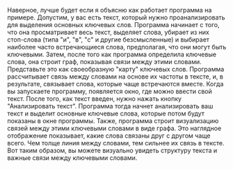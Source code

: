Наверное, лучше будет если я объясню как работает программа на примере. Допустим, 
у вас есть текст, который нужно проанализировать для выделения основных ключевых слов. 
Программа начинает с того, что она просматривает весь текст, выделяет слова, убирает из них стоп-слова (типа "и", "в", "с" и другие безсмысленные) и 
выбирает наиболее часто встречающиеся слова, предполагая, что они могут быть ключевыми.
Затем, после того как программа определила ключевые слова, она строит граф, показывая связи между этими словами. 
Представьте это как своеобразную "карту" ключевых слов. Программа рассчитывает связь между словами на основе их частоты в тексте, и, 
в результате, связывает слова, которые чаще встречаются вместе.
Когда вы запускаете программу, появляется окно, где можно ввести свой текст. После того, как текст введен, нужно нажать кнопку "Анализировать текст". 
Программа тогда начнет анализировать ваш текст и выделит основные ключевые слова, которые потом будут показаны в окне программы.
Также, программа строит визуализацию связей между этими ключевыми словами в виде графа. 
Это наглядное отображение показывает, какие слова связаны друг с другом чаще всего. Чем толще линия между словами, тем сильнее их связь в тексте. 
Вот таким образом, вы можете визуально увидеть структуру текста и важные связи между ключевыми словами.
